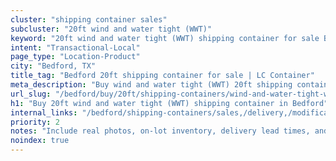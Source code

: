 ```yaml
---
cluster: "shipping container sales"
subcluster: "20ft wind and water tight (WWT)"
keyword: "20ft wind and water tight (WWT) shipping container for sale Bedford, TX"
intent: "Transactional-Local"
page_type: "Location-Product"
city: "Bedford, TX"
title_tag: "Bedford 20ft shipping container for sale | LC Container"
meta_description: "Buy wind and water tight (WWT) 20ft shipping container sale with local delivery in Bedford, TX. LC Container — local Since 2003. Request a fast quote today."
url_slug: "/bedford/buy/20ft/shipping-containers/wind-and-water-tight-wwt"
h1: "Buy 20ft wind and water tight (WWT) shipping container in Bedford"
internal_links: "/bedford/shipping-containers/sales,/delivery,/modifications"
priority: 2
notes: "Include real photos, on-lot inventory, delivery lead times, and financing info."
noindex: true
---
```


<!-- TODO: Add unique city/inventory copy, images, and internal links here. -->
